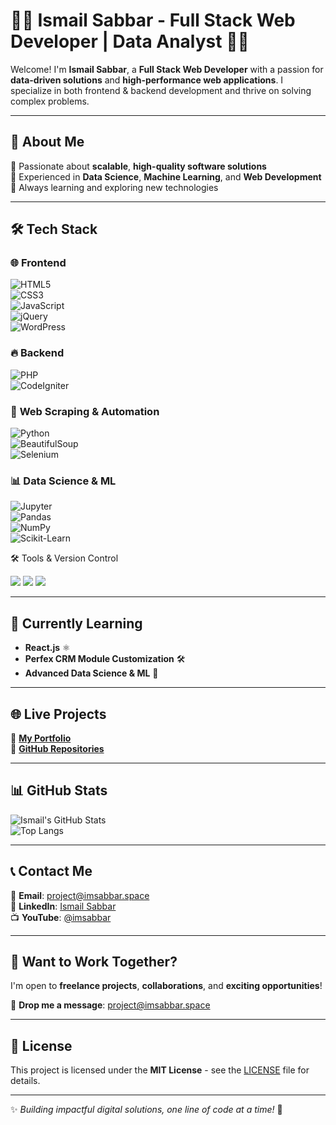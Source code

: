# 👨‍💻 Ismail Sabbar - Full Stack Web Developer | Data Analyst 👨‍💻  

Welcome! I'm **Ismail Sabbar**, a **Full Stack Web Developer** with a passion for **data-driven solutions** and **high-performance web applications**. I specialize in both frontend & backend development and thrive on solving complex problems.  

---

## 🚀 About Me  
🔹 Passionate about **scalable**, **high-quality software solutions**  
🔹 Experienced in **Data Science**, **Machine Learning**, and **Web Development**  
🔹 Always learning and exploring new technologies  

---

## 🛠 Tech Stack  

### 🌐 **Frontend**  
![HTML5](https://img.shields.io/badge/-HTML5-E34F26?logo=html5&logoColor=white)  
![CSS3](https://img.shields.io/badge/-CSS3-1572B6?logo=css3&logoColor=white)  
![JavaScript](https://img.shields.io/badge/-JavaScript-F7DF1E?logo=javascript&logoColor=black)  
![jQuery](https://img.shields.io/badge/-jQuery-0769AD?logo=jquery&logoColor=white)  
![WordPress](https://img.shields.io/badge/-WordPress-21759B?logo=wordpress&logoColor=white)  

### 🔥 **Backend**  
![PHP](https://img.shields.io/badge/-PHP-777BB4?logo=php&logoColor=white)  
![CodeIgniter](https://img.shields.io/badge/-CodeIgniter-EF4223?logo=codeigniter&logoColor=white)  

### 🤖 **Web Scraping & Automation**  
![Python](https://img.shields.io/badge/-Python-3776AB?logo=python&logoColor=white)  
![BeautifulSoup](https://img.shields.io/badge/-BeautifulSoup-8A2BE2?logo=python&logoColor=white)  
![Selenium](https://img.shields.io/badge/-Selenium-43B02A?logo=selenium&logoColor=white)  

### 📊 **Data Science & ML**  
![Jupyter](https://img.shields.io/badge/-Jupyter-F37626?logo=jupyter&logoColor=white)  
![Pandas](https://img.shields.io/badge/-Pandas-150458?logo=pandas&logoColor=white)  
![NumPy](https://img.shields.io/badge/-NumPy-013243?logo=numpy&logoColor=white)  
![Scikit-Learn](https://img.shields.io/badge/-Scikit%20Learn-F7931E?logo=scikit-learn&logoColor=white)  

🛠 Tools & Version Control
<p align="left"> <img src="https://img.shields.io/badge/-Git-F05032?logo=git&logoColor=white&style=for-the-badge" /> <img src="https://img.shields.io/badge/-GitHub-181717?logo=github&logoColor=white&style=for-the-badge" /> <img src="https://img.shields.io/badge/-Linux-FCC624?logo=linux&logoColor=black&style=for-the-badge" /> </p>

---

## 🌱 Currently Learning  
- **React.js** ⚛️  
- **Perfex CRM Module Customization** 🛠️  
- **Advanced Data Science & ML** 🤖  

---

## 🌐 Live Projects  
🔗 [**My Portfolio**](https://imsabbar.space/)  
🔗 [**GitHub Repositories**](https://github.com/imsabbar)  

---

## 📊 GitHub Stats  

![Ismail's GitHub Stats](https://github-readme-stats.vercel.app/api?username=imsabbar&show_icons=true&theme=radical)  
![Top Langs](https://github-readme-stats.vercel.app/api/top-langs/?username=imsabbar&layout=compact&theme=radical)  

---

## 📞 Contact Me  
📧 **Email**: [project@imsabbar.space](mailto:project@imsabbar.space)  
💼 **LinkedIn**: [Ismail Sabbar](https://www.linkedin.com/in/ismail-sabbar)  
📺 **YouTube**: [@imsabbar](https://www.youtube.com/@imsabbar)  

---

## 🚀 Want to Work Together?  
I'm open to **freelance projects**, **collaborations**, and **exciting opportunities**!  

📩 **Drop me a message**: [project@imsabbar.space](mailto:project@imsabbar.space)  

---

## 🎯 License  
This project is licensed under the **MIT License** - see the [LICENSE](LICENSE) file for details.  

---

✨ _Building impactful digital solutions, one line of code at a time!_ 🚀  
